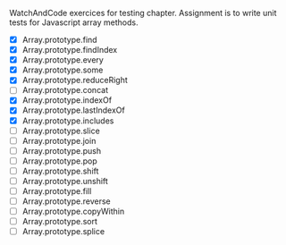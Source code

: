 WatchAndCode exercices for testing chapter. Assignment is to write unit tests for Javascript array methods.
- [x] Array.prototype.find
- [x] Array.prototype.findIndex
- [x] Array.prototype.every
- [x] Array.prototype.some
- [x] Array.prototype.reduceRight
- [ ] Array.prototype.concat
- [x] Array.prototype.indexOf
- [x] Array.prototype.lastIndexOf
- [x] Array.prototype.includes
- [ ] Array.prototype.slice
- [ ] Array.prototype.join
- [ ] Array.prototype.push
- [ ] Array.prototype.pop
- [ ] Array.prototype.shift
- [ ] Array.prototype.unshift
- [ ] Array.prototype.fill
- [ ] Array.prototype.reverse
- [ ] Array.prototype.copyWithin
- [ ] Array.prototype.sort
- [ ] Array.prototype.splice
